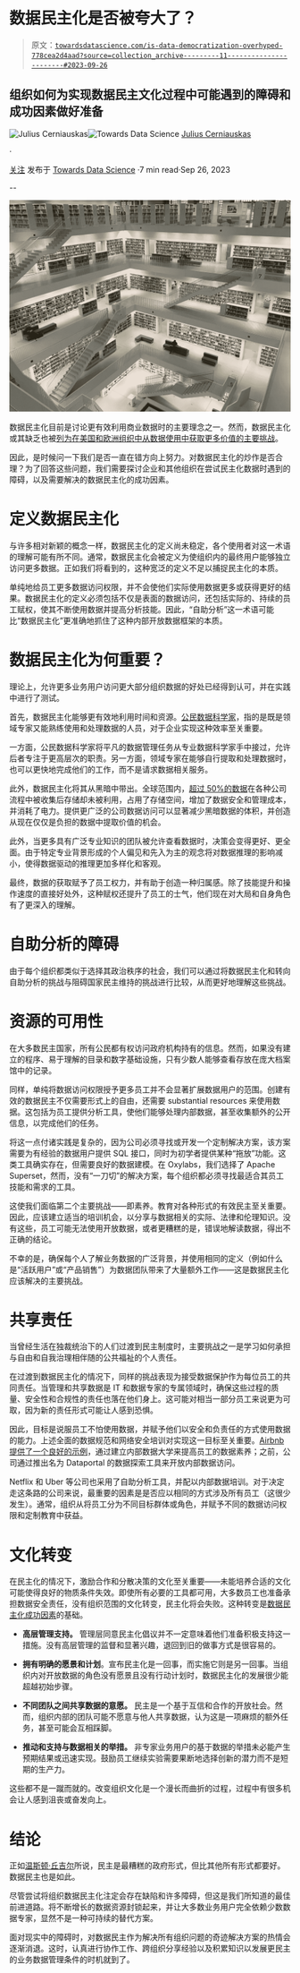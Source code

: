 # 数据民主化是否被夸大了？

> 原文：[`towardsdatascience.com/is-data-democratization-overhyped-778cea2d4aad?source=collection_archive---------11-----------------------#2023-09-26`](https://towardsdatascience.com/is-data-democratization-overhyped-778cea2d4aad?source=collection_archive---------11-----------------------#2023-09-26)

## 组织如何为实现数据民主文化过程中可能遇到的障碍和成功因素做好准备

[](https://julius-c.medium.com/?source=post_page-----778cea2d4aad--------------------------------)![Julius Cerniauskas](https://julius-c.medium.com/?source=post_page-----778cea2d4aad--------------------------------)[](https://towardsdatascience.com/?source=post_page-----778cea2d4aad--------------------------------)![Towards Data Science](https://towardsdatascience.com/?source=post_page-----778cea2d4aad--------------------------------) [Julius Cerniauskas](https://julius-c.medium.com/?source=post_page-----778cea2d4aad--------------------------------)

·

[关注](https://medium.com/m/signin?actionUrl=https%3A%2F%2Fmedium.com%2F_%2Fsubscribe%2Fuser%2Fe2a67f237246&operation=register&redirect=https%3A%2F%2Ftowardsdatascience.com%2Fis-data-democratization-overhyped-778cea2d4aad&user=Julius+Cerniauskas&userId=e2a67f237246&source=post_page-e2a67f237246----778cea2d4aad---------------------post_header-----------) 发布于 [Towards Data Science](https://towardsdatascience.com/?source=post_page-----778cea2d4aad--------------------------------) ·7 min read·Sep 26, 2023[](https://medium.com/m/signin?actionUrl=https%3A%2F%2Fmedium.com%2F_%2Fvote%2Ftowards-data-science%2F778cea2d4aad&operation=register&redirect=https%3A%2F%2Ftowardsdatascience.com%2Fis-data-democratization-overhyped-778cea2d4aad&user=Julius+Cerniauskas&userId=e2a67f237246&source=-----778cea2d4aad---------------------clap_footer-----------)

--

[](https://medium.com/m/signin?actionUrl=https%3A%2F%2Fmedium.com%2F_%2Fbookmark%2Fp%2F778cea2d4aad&operation=register&redirect=https%3A%2F%2Ftowardsdatascience.com%2Fis-data-democratization-overhyped-778cea2d4aad&source=-----778cea2d4aad---------------------bookmark_footer-----------)![](img/37afa1efcbbb7e0ca6e7028dc40e0ad7.png)

数据民主化目前是讨论更有效利用商业数据时的主要理念之一。然而，数据民主化或其缺乏也被[列为在美国和欧洲组织中从数据使用中获取更多价值的主要挑战](https://www.statista.com/statistics/1267748/data-challenges-business-value-organizations/)。

因此，是时候问一下我们是否一直在错方向上努力。对数据民主化的炒作是否合理？为了回答这些问题，我们需要探讨企业和其他组织在尝试民主化数据时遇到的障碍，以及需要解决的数据民主化的成功因素。

# 定义数据民主化

与许多相对新颖的概念一样，数据民主化的定义尚未稳定，各个使用者对这一术语的理解可能有所不同。通常，数据民主化会被定义为使组织内的最终用户能够独立访问更多数据。正如我们将看到的，这种宽泛的定义不足以捕捉民主化的本质。

单纯地给员工更多数据访问权限，并不会使他们实际使用数据更多或获得更好的结果。数据民主化的定义必须包括不仅是表面的数据访问，还包括实际的、持续的员工赋权，使其不断使用数据并提高分析技能。因此，“自助分析”这一术语可能比“数据民主化”更准确地抓住了这种内部开放数据框架的本质。

# 数据民主化为何重要？

理论上，允许更多业务用户访问更大部分组织数据的好处已经得到认可，并在实践中进行了测试。

首先，数据民主化能够更有效地利用时间和资源。[公民数据科学家](https://core.ac.uk/reader/326836340)，指的是既是领域专家又能熟练使用和处理数据的人员，对于企业实现这种效率至关重要。

一方面，公民数据科学家将平凡的数据管理任务从专业数据科学家手中接过，允许后者专注于更高层次的职责。另一方面，领域专家在能够自行提取和处理数据时，也可以更快地完成他们的工作，而不是请求数据相关服务。

此外，数据民主化将其从黑暗中带出。全球范围内，[超过 50%的数据](https://www.tessi.eu/wp-content/uploads/2023/02/human-interactive-guide-dark-data-web-2023-en.pdf)在各种公司流程中被收集后存储却未被利用，占用了存储空间，增加了数据安全和管理成本，并消耗了电力。提供更广泛的公司数据访问可以显著减少黑暗数据的体积，并创造从现在仅仅是负担的数据中提取价值的机会。

此外，当更多具有广泛专业知识的团队被允许查看数据时，决策会变得更好、更全面。由于特定专业背景形成的个人偏见和先入为主的观念将对数据推理的影响减小，使得数据驱动的推理更加多样化和客观。

最终，数据的获取赋予了员工权力，并有助于创造一种归属感。除了技能提升和操作速度的直接好处外，这种赋权还提升了员工的士气，他们现在对大局和自身角色有了更深入的理解。

# 自助分析的障碍

由于每个组织都类似于选择其政治秩序的社会，我们可以通过将数据民主化和转向自助分析的挑战与阻碍国家民主维持的挑战进行比较，从而更好地理解这些挑战。

# 资源的可用性

在大多数民主国家，所有公民都有权访问政府机构持有的信息。然而，如果没有建立的程序、易于理解的目录和数字基础设施，只有少数人能够查看存放在庞大档案馆中的记录。

同样，单纯将数据访问权限授予更多员工并不会显著扩展数据用户的范围。创建有效的数据民主不仅需要形式上的自由，还需要 substantial resources 来使用数据。这包括为员工提供分析工具，使他们能够处理内部数据，甚至收集额外的公开信息，以完成他们的任务。

将这一点付诸实践是复杂的，因为公司必须寻找或开发一个定制解决方案，该方案需要为有经验的数据用户提供 SQL 接口，同时为初学者提供某种“拖放”功能。这类工具确实存在，但需要良好的数据建模。在 Oxylabs，我们选择了 Apache Superset，然而，没有“一刀切”的解决方案，每个组织都必须寻找最适合其员工技能和需求的工具。

这使我们面临第二个主要挑战——即素养。教育对各种形式的有效民主至关重要。因此，应该建立适当的培训机会，以分享与数据相关的实际、法律和伦理知识。没有这些，员工可能无法使用开放数据，或者更糟糕的是，错误地解读数据，得出不正确的结论。

不幸的是，确保每个人了解业务数据的广泛背景，并使用相同的定义（例如什么是“活跃用户”或“产品销售”）为数据团队带来了大量额外工作——这是数据民主化应该解决的主要挑战。

# 共享责任

当曾经生活在独裁统治下的人们过渡到民主制度时，主要挑战之一是学习如何承担与自由和自我治理相伴随的公共福祉的个人责任。

在过渡到数据民主化的情况下，同样的挑战表现为接受数据保护作为每位员工的共同责任。当管理和共享数据是 IT 和数据专家的专属领域时，确保这些过程的质量、安全性和合规性的责任也落在他们身上。这可能对相当一部分员工来说更为可取，因为新的责任形式可能让人感到恐惧。

因此，目标是说服员工不怕使用数据，并赋予他们以安全和负责任的方式使用数据的能力。上述全面的数据规范和网络安全培训对实现这一目标至关重要。[Airbnb 提供了一个良好的示例](https://www.researchgate.net/profile/Christine-Legner-2/publication/354906721_Data_democratization_toward_a_deeper_understanding/links/61539051fd7b3d1215599a07/Data-democratization-toward-a-deeper-understanding.pdf)，通过建立内部数据大学来提高员工的数据素养；之前，公司通过推出名为 Dataportal 的数据探索工具来开放内部数据访问。

Netflix 和 Uber 等公司也采用了自助分析工具，并配以内部数据培训。对于决定走这条路的公司来说，最重要的因素是是否应以相同的方式涉及所有员工（这很少发生）。通常，组织从将员工分为不同目标群体或角色，并赋予不同的数据访问权限和定制教育中获益。

# 文化转变

在民主化的情况下，激励合作和分散决策的文化至关重要——未能培养合适的文化可能使得良好的物质条件失效。即使所有必要的工具都可用，大多数员工也准备承担数据安全责任，没有组织范围的文化转变，民主化将会失败。这种转变是[数据民主化成功因素](https://arxiv.org/ftp/arxiv/papers/2212/2212.03059.pdf)的基础。

+   **高层管理支持。** 管理层同意民主化倡议并不一定意味着他们准备积极支持这一措施。没有高层管理的监督和显著兴趣，退回到旧的做事方式是很容易的。

+   **拥有明确的愿景和计划**。宣布民主化是一回事，而实施它则是另一回事。当组织内对开放数据的角色没有愿景且没有行动计划时，数据民主化的发展很少能超越初始步骤。

+   **不同团队之间共享数据的意愿。** 民主是一个基于互信和合作的开放社会。然而，组织内部的团队可能不愿意与他人共享数据，认为这是一项麻烦的额外任务，甚至可能会互相踩脚。

+   **推动和支持与数据相关的举措。** 非专家业务用户的基于数据的举措未必能产生预期结果或迅速实现。鼓励员工继续实验需要果断地选择创新的潜力而不是短期的生产力。

这些都不是一蹴而就的。改变组织文化是一个漫长而曲折的过程，过程中有很多机会让人感到沮丧或奋发向上。

# 结论

正如[温斯顿·丘吉尔](https://richardlangworth.com/worst-form-of-government)所说，民主是最糟糕的政府形式，但比其他所有形式都要好。数据民主也是如此。

尽管尝试将组织数据民主化注定会存在缺陷和许多障碍，但这是我们所知道的最佳前进道路。将不断增长的数据资源封锁起来，并让大多数业务用户完全依赖少数数据专家，显然不是一种可持续的替代方案。

面对现实中的障碍时，对数据民主作为解决所有组织问题的奇迹解决方案的热情会逐渐消退。这时，认真进行协作工作、跨组织分享经验以及积累知识以发展更民主的业务数据管理条件的时机就到了。
